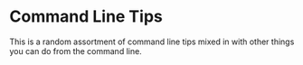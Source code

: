 # Command Line Tips

This is a random assortment of command line tips
mixed in with other things you can do from the 
command line.
